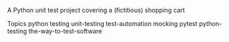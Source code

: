 A Python unit test project covering a (fictitious) shopping cart

Topics
python testing unit-testing test-automation mocking pytest python-testing the-way-to-test-software
